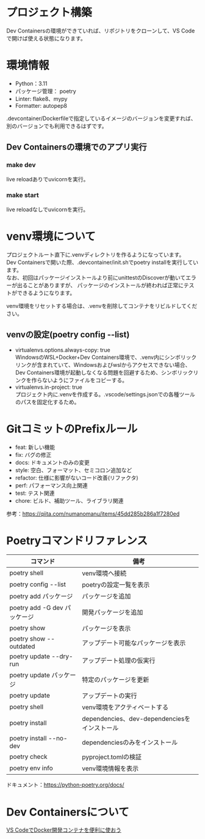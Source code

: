 # プロジェクト構築

Dev Containersの環境ができていれば、リポジトリをクローンして、VS Codeで開けば使える状態になります。

# 環境情報
- Python：3.11
- パッケージ管理： poetry
- Linter: flake8、mypy
- Formatter: autopep8

.devcontainer/Dockerfileで指定しているイメージのバージョンを変更すれば、別のバージョンでも利用できるはずです。  

## Dev Containersの環境でのアプリ実行

### make dev

live reloadありでuvicornを実行。

### make start

live reloadなしでuvicornを実行。

# venv環境について

プロジェクトルート直下に.venvディレクトリを作るようになっています。  
Dev Containersで開いた際、.devcontainer/init.shでpoetry installを実行しています。  
なお、初回はパッケージインストールより前にunittestのDiscoverが動いてエラーが出ることがありますが、
パッケージのインストールが終われば正常にテストができるようになります。

venv環境をリセットする場合は、.venvを削除してコンテナをリビルドしてください。

## venvの設定(poetry config --list)
- virtualenvs.options.always-copy: true  
  WindowsのWSL+Docker+Dev Containers環境で、.venv内にシンボリックリンクが含まれていて、Windowsおよびwslからアクセスできない場合、Dev Containers環境が起動しなくなる問題を回避するため、シンボリックリンクを作らないようにファイルをコピーする。
- virtualenvs.in-project: true  
  プロジェクト内に.venvを作成する。.vscode/settings.jsonでの各種ツールのパスを固定化するため。

# GitコミットのPrefixルール

- feat: 新しい機能
- fix: バグの修正
- docs: ドキュメントのみの変更
- style: 空白、フォーマット、セミコロン追加など
- refactor: 仕様に影響がないコード改善(リファクタ)
- perf: パフォーマンス向上関連
- test: テスト関連
- chore: ビルド、補助ツール、ライブラリ関連

参考：https://qiita.com/numanomanu/items/45dd285b286a1f7280ed

# Poetryコマンドリファレンス

| コマンド | 備考 |
| ---- | ---- |
| poetry shell | venv環境へ接続 |
| poetry config --list | poetryの設定一覧を表示 |
| poetry add パッケージ | パッケージを追加 |
| poetry add -G dev パッケージ | 開発パッケージを追加 |
| poetry show | パッケージを表示 |
| poetry show --outdated | アップデート可能なパッケージを表示 |
| poetry update --dry-run | アップデート処理の仮実行 |
| poetry update パッケージ | 特定のパッケージを更新 |
| poetry update | アップデートの実行 |
| poetry shell | venv環境をアクティベートする |
| poetry install | dependencies、dev-dependenciesをインストール |
| poetry install --no-dev | dependenciesのみをインストール |
| poetry check | pyproject.tomlの検証 |
| poetry env info | venv環境情報を表示 |

ドキュメント：https://python-poetry.org/docs/

# Dev Containersについて

[VS CodeでDocker開発コンテナを便利に使おう](https://qiita.com/Yuki_Oshima/items/d3b52c553387685460b0)

